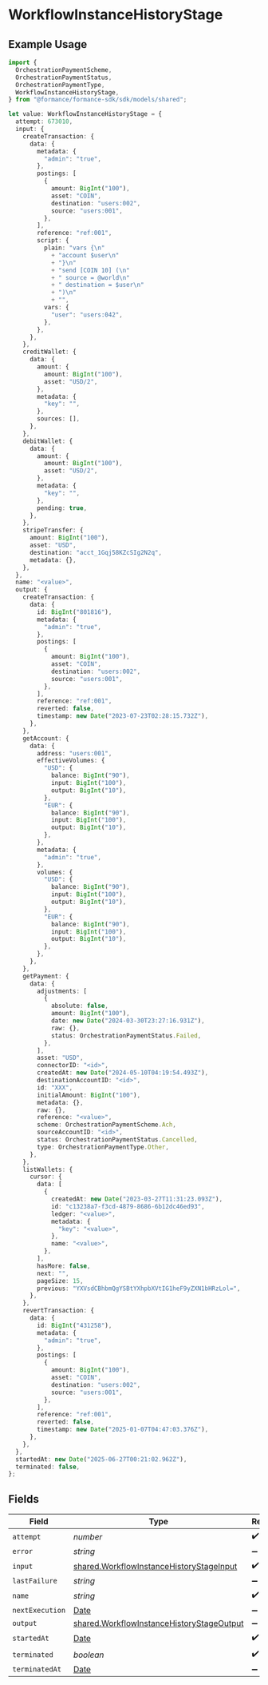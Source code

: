 # WorkflowInstanceHistoryStage

## Example Usage

```typescript
import {
  OrchestrationPaymentScheme,
  OrchestrationPaymentStatus,
  OrchestrationPaymentType,
  WorkflowInstanceHistoryStage,
} from "@formance/formance-sdk/sdk/models/shared";

let value: WorkflowInstanceHistoryStage = {
  attempt: 673010,
  input: {
    createTransaction: {
      data: {
        metadata: {
          "admin": "true",
        },
        postings: [
          {
            amount: BigInt("100"),
            asset: "COIN",
            destination: "users:002",
            source: "users:001",
          },
        ],
        reference: "ref:001",
        script: {
          plain: "vars {\n"
            + "account $user\n"
            + "}\n"
            + "send [COIN 10] (\n"
            + "	source = @world\n"
            + "	destination = $user\n"
            + ")\n"
            + "",
          vars: {
            "user": "users:042",
          },
        },
      },
    },
    creditWallet: {
      data: {
        amount: {
          amount: BigInt("100"),
          asset: "USD/2",
        },
        metadata: {
          "key": "",
        },
        sources: [],
      },
    },
    debitWallet: {
      data: {
        amount: {
          amount: BigInt("100"),
          asset: "USD/2",
        },
        metadata: {
          "key": "",
        },
        pending: true,
      },
    },
    stripeTransfer: {
      amount: BigInt("100"),
      asset: "USD",
      destination: "acct_1Gqj58KZcSIg2N2q",
      metadata: {},
    },
  },
  name: "<value>",
  output: {
    createTransaction: {
      data: {
        id: BigInt("801816"),
        metadata: {
          "admin": "true",
        },
        postings: [
          {
            amount: BigInt("100"),
            asset: "COIN",
            destination: "users:002",
            source: "users:001",
          },
        ],
        reference: "ref:001",
        reverted: false,
        timestamp: new Date("2023-07-23T02:28:15.732Z"),
      },
    },
    getAccount: {
      data: {
        address: "users:001",
        effectiveVolumes: {
          "USD": {
            balance: BigInt("90"),
            input: BigInt("100"),
            output: BigInt("10"),
          },
          "EUR": {
            balance: BigInt("90"),
            input: BigInt("100"),
            output: BigInt("10"),
          },
        },
        metadata: {
          "admin": "true",
        },
        volumes: {
          "USD": {
            balance: BigInt("90"),
            input: BigInt("100"),
            output: BigInt("10"),
          },
          "EUR": {
            balance: BigInt("90"),
            input: BigInt("100"),
            output: BigInt("10"),
          },
        },
      },
    },
    getPayment: {
      data: {
        adjustments: [
          {
            absolute: false,
            amount: BigInt("100"),
            date: new Date("2024-03-30T23:27:16.931Z"),
            raw: {},
            status: OrchestrationPaymentStatus.Failed,
          },
        ],
        asset: "USD",
        connectorID: "<id>",
        createdAt: new Date("2024-05-10T04:19:54.493Z"),
        destinationAccountID: "<id>",
        id: "XXX",
        initialAmount: BigInt("100"),
        metadata: {},
        raw: {},
        reference: "<value>",
        scheme: OrchestrationPaymentScheme.Ach,
        sourceAccountID: "<id>",
        status: OrchestrationPaymentStatus.Cancelled,
        type: OrchestrationPaymentType.Other,
      },
    },
    listWallets: {
      cursor: {
        data: [
          {
            createdAt: new Date("2023-03-27T11:31:23.093Z"),
            id: "c13238a7-f3cd-4879-8686-6b12dc46ed93",
            ledger: "<value>",
            metadata: {
              "key": "<value>",
            },
            name: "<value>",
          },
        ],
        hasMore: false,
        next: "",
        pageSize: 15,
        previous: "YXVsdCBhbmQgYSBtYXhpbXVtIG1heF9yZXN1bHRzLol=",
      },
    },
    revertTransaction: {
      data: {
        id: BigInt("431258"),
        metadata: {
          "admin": "true",
        },
        postings: [
          {
            amount: BigInt("100"),
            asset: "COIN",
            destination: "users:002",
            source: "users:001",
          },
        ],
        reference: "ref:001",
        reverted: false,
        timestamp: new Date("2025-01-07T04:47:03.376Z"),
      },
    },
  },
  startedAt: new Date("2025-06-27T00:21:02.962Z"),
  terminated: false,
};
```

## Fields

| Field                                                                                                         | Type                                                                                                          | Required                                                                                                      | Description                                                                                                   |
| ------------------------------------------------------------------------------------------------------------- | ------------------------------------------------------------------------------------------------------------- | ------------------------------------------------------------------------------------------------------------- | ------------------------------------------------------------------------------------------------------------- |
| `attempt`                                                                                                     | *number*                                                                                                      | :heavy_check_mark:                                                                                            | N/A                                                                                                           |
| `error`                                                                                                       | *string*                                                                                                      | :heavy_minus_sign:                                                                                            | N/A                                                                                                           |
| `input`                                                                                                       | [shared.WorkflowInstanceHistoryStageInput](../../../sdk/models/shared/workflowinstancehistorystageinput.md)   | :heavy_check_mark:                                                                                            | N/A                                                                                                           |
| `lastFailure`                                                                                                 | *string*                                                                                                      | :heavy_minus_sign:                                                                                            | N/A                                                                                                           |
| `name`                                                                                                        | *string*                                                                                                      | :heavy_check_mark:                                                                                            | N/A                                                                                                           |
| `nextExecution`                                                                                               | [Date](https://developer.mozilla.org/en-US/docs/Web/JavaScript/Reference/Global_Objects/Date)                 | :heavy_minus_sign:                                                                                            | N/A                                                                                                           |
| `output`                                                                                                      | [shared.WorkflowInstanceHistoryStageOutput](../../../sdk/models/shared/workflowinstancehistorystageoutput.md) | :heavy_minus_sign:                                                                                            | N/A                                                                                                           |
| `startedAt`                                                                                                   | [Date](https://developer.mozilla.org/en-US/docs/Web/JavaScript/Reference/Global_Objects/Date)                 | :heavy_check_mark:                                                                                            | N/A                                                                                                           |
| `terminated`                                                                                                  | *boolean*                                                                                                     | :heavy_check_mark:                                                                                            | N/A                                                                                                           |
| `terminatedAt`                                                                                                | [Date](https://developer.mozilla.org/en-US/docs/Web/JavaScript/Reference/Global_Objects/Date)                 | :heavy_minus_sign:                                                                                            | N/A                                                                                                           |